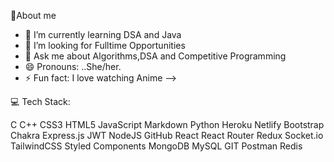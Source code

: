  💫About me 
 


- 🌱 I’m currently learning DSA and Java 
- 🤔 I’m looking for Fulltime Opportunities
- 💬 Ask me about Algorithms,DSA and Competitive Programming
- 😄 Pronouns: ..She/her.
- ⚡ Fun fact: I love watching Anime
-->

💻 Tech Stack:

C C++ CSS3 HTML5 JavaScript Markdown Python Heroku Netlify Bootstrap Chakra Express.js JWT NodeJS GitHub React React Router Redux Socket.io TailwindCSS Styled Components MongoDB MySQL GIT Postman Redis


